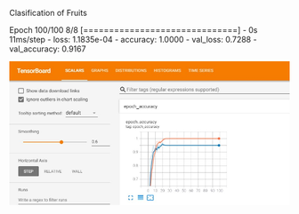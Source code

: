 Clasification of Fruits

Epoch 100/100
8/8 [==============================] - 0s 11ms/step - loss: 1.1835e-04 - accuracy: 1.0000 - val_loss: 0.7288 - val_accuracy: 0.9167

![Screenshot](tensorboard_accuracy.jpg)
